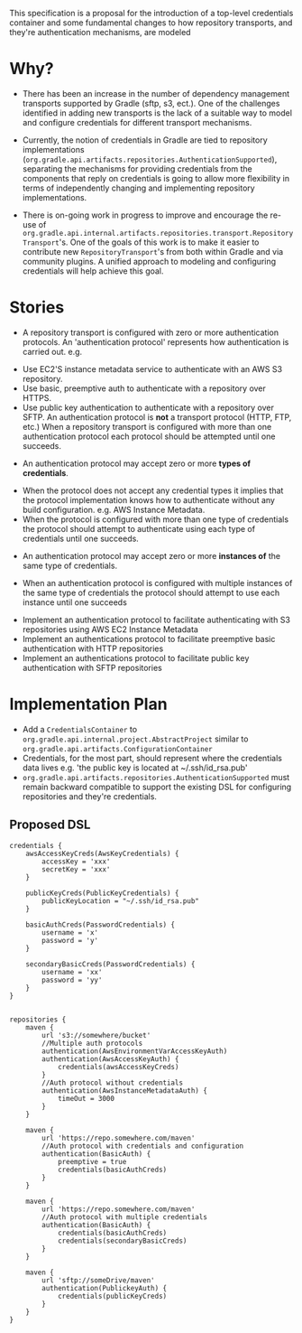 This specification is a proposal for the introduction of a top-level credentials container and some fundamental changes to
how repository transports, and they're authentication mechanisms, are modeled

# Why?

* There has been an increase in the number of dependency management transports supported by Gradle (sftp, s3, ect.). One of the challenges identified in adding
 new transports is the lack of a suitable way to model and configure credentials for different transport mechanisms.

* Currently, the notion of credentials in Gradle are tied to repository implementations (`org.gradle.api.artifacts.repositories.AuthenticationSupported`), separating the mechanisms
 for providing credentials from the components that reply on credentials is going to allow more flexibility in terms of independently changing and implementing repository implementations.

* There is on-going work in progress to improve and encourage the re-use of `org.gradle.api.internal.artifacts.repositories.transport.RepositoryTransport`'s. One of the goals of this work is to
make it easier to contribute new `RepositoryTransport`'s from both within Gradle and via community plugins. A unified approach to modeling and configuring credentials will help achieve this goal.

# Stories
* A repository transport is configured with zero or more authentication protocols. An 'authentication protocol' represents how authentication is carried out. e.g.
 - Use EC2'S instance metadata service to authenticate with an AWS S3 repository.
 - Use basic, preemptive auth to authenticate with a repository over HTTPS.
 - Use public key authentication to authenticate with a repository over SFTP.
An authentication protocol is __not__ a transport protocol (HTTP, FTP, etc.)
When a repository transport is configured with more than one authentication protocol each protocol should be attempted until one succeeds.


* An authentication protocol may accept zero or more __types of credentials__.
 - When the protocol does not accept any credential types it implies that the protocol implementation knows how to authenticate without any build configuration. e.g. AWS Instance Metadata.
 - When the protocol is configured with more than one type of credentials the protocol should attempt to authenticate using each type of credentials until one succeeds.

* An authentication protocol may accept zero or more __instances of__ the same type of credentials.
 - When an authentication protocol is configured with multiple instances of the same type of credentials the protocol should attempt to use each instance until one succeeds

* Implement an authentication protocol to facilitate authenticating with S3 repositories using AWS EC2 Instance Metadata
* Implement an authentications protocol to facilitate preemptive basic authentication with HTTP repositories
* Implement an authentications protocol to facilitate public key authentication with SFTP repositories


# Implementation Plan

* Add a `CredentialsContainer` to `org.gradle.api.internal.project.AbstractProject` similar to `org.gradle.api.artifacts.ConfigurationContainer`
* Credentials, for the most part, should represent where the credentials data lives e.g. 'the public key is located at ~/.ssh/id_rsa.pub'
* `org.gradle.api.artifacts.repositories.AuthenticationSupported` must remain backward compatible to support the existing DSL for configuring repositories and they're credentials.


## Proposed DSL

```
credentials {
    awsAccessKeyCreds(AwsKeyCredentials) {
        accessKey = 'xxx'
        secretKey = 'xxx'
    }

    publicKeyCreds(PublicKeyCredentials) {
        publicKeyLocation = "~/.ssh/id_rsa.pub"
    }

    basicAuthCreds(PasswordCredentials) {
        username = 'x'
        password = 'y'
    }

    secondaryBasicCreds(PasswordCredentials) {
        username = 'xx'
        password = 'yy'
    }
}


repositories {
    maven {
        url 's3://somewhere/bucket'
        //Multiple auth protocols
        authentication(AwsEnvironmentVarAccessKeyAuth)
        authentication(AwsAccessKeyAuth) {
            credentials(awsAccessKeyCreds)
        }
        //Auth protocol without credentials
        authentication(AwsInstanceMetadataAuth) {
            timeOut = 3000
        }
    }

    maven {
        url 'https://repo.somewhere.com/maven'
        //Auth protocol with credentials and configuration
        authentication(BasicAuth) {
            preemptive = true
            credentials(basicAuthCreds)
        }
    }

    maven {
        url 'https://repo.somewhere.com/maven'
        //Auth protocol with multiple credentials
        authentication(BasicAuth) {
            credentials(basicAuthCreds)
            credentials(secondaryBasicCreds)
        }
    }

    maven {
        url 'sftp://someDrive/maven'
        authentication(PublickeyAuth) {
            credentials(publicKeyCreds)
        }
    }
}
```
